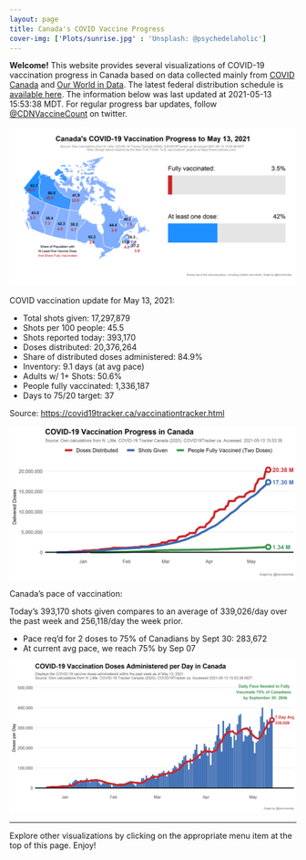 ```yaml
---
layout: page
title: Canada's COVID Vaccine Progress
cover-img: ['Plots/sunrise.jpg' : 'Unsplash: @psychedelaholic']
---
```

**Welcome!** This website provides several visualizations of COVID-19
vaccination progress in Canada based on data collected mainly from
[COVID Canada](https://covid19tracker.ca/vaccinationtracker.html) and
[Our World in Data](https://ourworldindata.org/covid-vaccinations). The
latest federal distribution schedule is [available
here](https://www.canada.ca/en/public-health/services/diseases/2019-novel-coronavirus-infection/prevention-risks/covid-19-vaccine-treatment/vaccine-rollout.html).
The information below was last updated at 2021-05-13 15:53:38 MDT. For
regular progress bar updates, follow
<a href="https://twitter.com/CDNVaccineCount" class="uri">@CDNVaccineCount</a>
on twitter.

![](Plots/plot_main.png)

COVID vaccination update for May 13, 2021:

-   Total shots given: 17,297,879
-   Shots per 100 people: 45.5
-   Shots reported today: 393,170
-   Doses distributed: 20,376,264
-   Share of distributed doses administered: 84.9%
-   Inventory: 9.1 days (at avg pace)
-   Adults w/ 1+ Shots: 50.6%
-   People fully vaccinated: 1,336,187
-   Days to 75/20 target: 37

Source:
<a href="https://covid19tracker.ca/vaccinationtracker.html" class="uri">https://covid19tracker.ca/vaccinationtracker.html</a>

![](Plots/plot_total.png)

Canada’s pace of vaccination:

Today’s 393,170 shots given compares to an average of 339,026/day over
the past week and 256,118/day the week prior.

-   Pace req’d for 2 doses to 75% of Canadians by Sept 30: 283,672
-   At current avg pace, we reach 75% by Sep 07

![](Plots/pace_national.png)

------------------------------------------------------------------------

Explore other visualizations by clicking on the appropriate menu item at
the top of this page. Enjoy!
